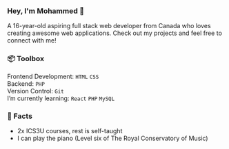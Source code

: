 ### Hey, I'm Mohammed 👋
A 16-year-old aspiring full stack web developer from Canada who loves creating awesome web applications. Check out my projects and feel free to connect with me!

### 📦 Toolbox
Frontend Development: `HTML` `CSS`  
Backend: `PHP`  
Version Control: `Git`   
I’m currently learning: `React` `PHP` `MySQL`

### 🥳 Facts
- 2x ICS3U courses, rest is self-taught
- I can play the piano (Level six of The Royal Conservatory of Music)

<!--
**MohammedMahmud-github/MohammedMahmud-github** is a ✨ _special_ ✨ repository because its `README.md` (this file) appears on your GitHub profile.

Here are some ideas to get you started:

- 🔭 I’m currently working on ...
- 🌱 I’m currently learning ...
- 👯 I’m looking to collaborate on ...
- 🤔 I’m looking for help with ...
- 💬 Ask me about ...
- 📫 How to reach me: ...
- 😄 Pronouns: ...
- ⚡ Fun fact: ...
-->
